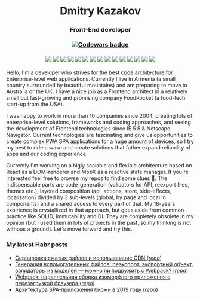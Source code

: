 <h1 align="center">Dmitry Kazakov</h1>
<h3 align="center">
  Front-End developer
  <br /><br />
  <a href="https://www.codewars.com/users/dkazakov8" target="_blank">
    <img src="https://www.codewars.com/users/dkazakov8/badges/small?theme=dark" alt="Codewars badge" />
  </a>
  <br /><br />
  <img src="https://img.shields.io/badge/javascript-%23323330.svg?style=for-the-badge&logo=javascript&logoColor=%23F7DF1E" />
  <img src="https://img.shields.io/badge/typescript-%23007ACC.svg?style=for-the-badge&logo=typescript&logoColor=white" />
  <img src="https://img.shields.io/badge/Firebase-039BE5?style=for-the-badge&logo=Firebase&logoColor=white" />
  <img src="https://img.shields.io/badge/MongoDB-%234ea94b.svg?style=for-the-badge&logo=mongodb&logoColor=white" />
  <img src="https://img.shields.io/badge/-ElasticSearch-005571?style=for-the-badge&logo=elasticsearch" />
  <img src="https://img.shields.io/badge/redis-%23DD0031.svg?style=for-the-badge&logo=redis&logoColor=white" />
  <img src="https://img.shields.io/badge/docker-%230db7ed.svg?style=for-the-badge&logo=docker&logoColor=white" />
  <img src="https://img.shields.io/badge/node.js-6DA55F?style=for-the-badge&logo=node.js&logoColor=white" />
  <img src="https://img.shields.io/badge/react-%2320232a.svg?style=for-the-badge&logo=react&logoColor=%2361DAFB" />
  <img src="https://img.shields.io/badge/Socket.io-black?style=for-the-badge&logo=socket.io&badgeColor=010101" />
  <img src="https://img.shields.io/badge/webpack-%238DD6F9.svg?style=for-the-badge&logo=webpack&logoColor=black" />
  <img src="https://img.shields.io/badge/Babel-F9DC3e?style=for-the-badge&logo=babel&logoColor=black" />
  <img src="https://img.shields.io/badge/-cypress-%23E5E5E5?style=for-the-badge&logo=cypress&logoColor=058a5e" />
  <img src="https://img.shields.io/badge/ESLint-4B3263?style=for-the-badge&logo=eslint&logoColor=white" />
  <img src="https://img.shields.io/badge/webstorm-143?style=for-the-badge&logo=webstorm&logoColor=white&color=black" />
</h3>

<p>
Hello, I'm a developer who strives for the best code architecture for Enterprise-level web applications. Currently I live in Armenia (a small country surrounded by beautiful mountains) and am preparing to move to Australia or the UK. I have a nice job as a Frontend architect in a relatively small but fast-growing and promising company FoodRocket (a food-tech start-up from the USA).
</p>

<p>
I was happy to work in more than 10 companies since 2004, creating lots of enterprise-level solutions, frameworks and coding approaches, and seeing the development of Frontend technologies since IE 5.5 & Netscape Navigator. Current technologies are fascinating and give us opportunities to create complex PWA SPA applications for a huge amount of devices, so I try my best to ride a wave and create solutions that futher expand reliability of apps and our coding experience.
</p>

<p>
Currently I'm working on a higly scalable and flexible architecture based on React as a DOM-renderer and MobX as a reactive state manager. If you're interested feel free to browse my repos to find some clues 👀. The indispensable parts are code-generation (validators for API, reexport files, themes etc.), layered composition (api, actions, store, side-effects, localization) divided by 3 sub-levels (global, by page and local in components) and a shared access to every part of that. My 18-years expirience is crystallized in that approach, but goes aside from common practice like SOLID, immutability and DI. They are completely obsolete in my opinion (but I used them in lots of projects in the past, so my thinking is not withous a ground). Let's move forward and try this.
</p>

<h3>My latest Habr posts</h3>

<ul>
  <li>
    <a href="https://habr.com/ru/post/507402/" target="_blank">
      Сервировка сжатых файлов и использование CDN
    </a>
    (<a href="https://github.com/dkazakov8/habr_cdn-with-compression" target="_blank"><i>repo</i></a>)
  </li>
  <li>
    <a href="https://habr.com/ru/post/507294/" target="_blank">
      Генерация вспомогательных файлов: реэкспорт, экспортный объект, валидаторы из моделей — можно ли подружить с Webpack?
    </a>
    (<a href="https://github.com/dkazakov8/habr_helpers-generator" target="_blank"><i>repo</i></a>)
  </li>
  <li>
    <a href="https://habr.com/ru/post/506636/" target="_blank">
      Webpack: параллельная сборка изоморфного приложения с перезагрузкой браузера
    </a>
    (<a href="https://github.com/dkazakov8/habr_webpack-isomorphic" target="_blank"><i>repo</i></a>)
  </li>
  <li>
    <a href="https://habr.com/ru/post/450360/" target="_blank">
      Архитектура SPA-приложения биржи в 2019 году
    </a>
    (<a href="https://github.com/dkazakov8/habr_exchange" target="_blank"><i>repo</i></a>)
  </li>
</ul>
